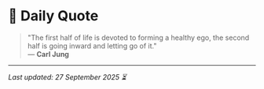# 📜 Daily Quote

> "The first half of life is devoted to forming a healthy ego, the second half is going inward and letting go of it."  
> — **Carl Jung**

---

_Last updated: 27 September 2025 ⏳_
